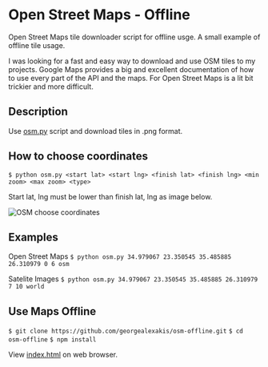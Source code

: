 # Open Street Maps - Offline

Open Street Maps tile downloader script for offline usge. A small example of offline tile usage.

I was looking for a fast and easy way to download and use OSM tiles to my projects. Google Maps provides a big and excellent documentation of how to use every part of the API and the maps. For Open Street Maps is a lit bit trickier and more difficult.

## Description

Use [osm.py](https://github.com/georgealexakis/osm-offline/blob/main/osm.py) script and download tiles in .png format.

## How to choose coordinates

``` $ python osm.py <start lat> <start lng> <finish lat> <finish lng> <min zoom> <max zoom> <type> ```

Start lat, lng must be lower than finish lat, lng as image below.

![OSM choose coordinates](images/osm.png)

## Examples

Open Street Maps
``` $ python osm.py 34.979067 23.350545 35.485885 26.310979 0 6 osm ```

Satelite Images
``` $ python osm.py 34.979067 23.350545 35.485885 26.310979 7 10 world ```

## Use Maps Offline

``` $ git clone https://github.com/georgealexakis/osm-offline.git ```
``` $ cd osm-offline ```
``` $ npm install ```

View [index.html](https://github.com/georgealexakis/osm-offline/blob/main/index.html) on web browser.
